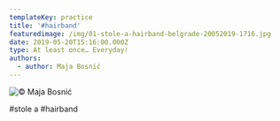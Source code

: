```yaml
---
templateKey: practice
title: '#hairband'
featuredimage: /img/01-stole-a-hairband-belgrade-20052019-1716.jpg
date: 2019-05-20T15:16:00.000Z
type: At least once… Everyday!
authors:
  - author: Maja Bosnić
---
```

![© Maja Bosnić](/img/01-stole-a-hairband-belgrade-20052019-1716.jpg "Selfie © Maja Bosnić")

\#stole a #hairband
